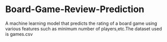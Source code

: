 # Board-Game-Review-Prediction
A machine learning model that predicts the rating of a board game using various features such as minimum number of players,etc.The dataset used is games.csv
